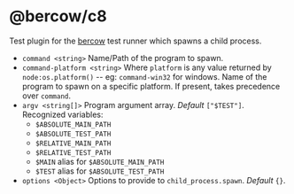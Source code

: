 # @bercow/c8

Test plugin for the [bercow](https://github.com/lachrist/bercow) test runner which spawns a child process.

* `command <string>` Name/Path of the program to spawn.
* `command-platform <string>` Where `platform` is any value returned by `node:os.platform()` -- eg: `command-win32` for windows. Name of the program to spawn on a specific platform. If present, takes precedence over `command`.
* `argv <string[]>` Program argument array. *Default* `["$TEST"]`. Recognized variables:
  - `$ABSOLUTE_MAIN_PATH`
  - `$ABSOLUTE_TEST_PATH`
  - `$RELATIVE_MAIN_PATH`
  - `$RELATIVE_TEST_PATH`
  - `$MAIN` alias for `$ABSOLUTE_MAIN_PATH`
  - `$TEST` alias for `$ABSOLUTE_TEST_PATH`
* `options <Object>` Options to provide to `child_process.spawn`. *Default* `{}`.
